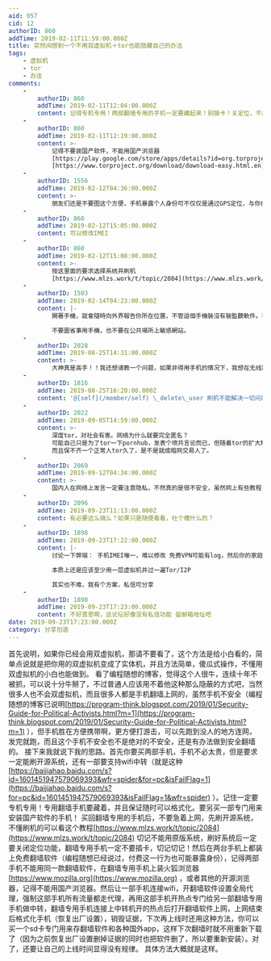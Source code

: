 ```yaml
---
aid: 957
cid: 12
authorID: 860
addTime: 2019-02-11T11:59:00.000Z
title: 突然间想到一个不用双虚拟机＋tor也能隐藏自己的办法
tags:
    - 虚拟机
    - tor
    - 办法
comments:
    -
        authorID: 860
        addTime: 2019-02-11T12:04:00.000Z
        content: 记得专机专用！两部翻墙专用的手机一定要藏起来！别插卡！关定位，不能开启位置信息！否则功亏一篑！
    -
        authorID: 860
        addTime: 2019-02-11T12:19:00.000Z
        content: >-
            记得不要装国产软件，不能用国产浏览器
            [https://play.google.com/store/apps/details?id=org.torproject.torbrowser\_alpha](https://play.google.com/store/apps/details?id=org.torproject.torbrowser_alpha)
            [https://www.torproject.org/download/download-easy.html.en](https://www.torproject.org/download/download-easy.html.en)
    -
        authorID: 1556
        addTime: 2019-02-12T04:36:00.000Z
        content: >-
            朋友们还是不要图这个方便，手机暴露个人身份可不仅仅是通过GPS定位，与你在哪里连的wifi关系也不大。每部手机有一个唯一的代码，很容易被钓鱼网站搜集，这跟电脑是根本不同的。你用手机访问了钓鱼网站的话，随便中间加多少层VPN+TOR都没用，你的真实身份就很容易暴露。刷机能否解决这个问题不清楚，太危险，不推荐。
    -
        authorID: 860
        addTime: 2019-02-12T15:05:00.000Z
        content: 可以修改IMEI
    -
        authorID: 860
        addTime: 2019-02-12T15:08:00.000Z
        content: >-
            按这里面的要求选择系统并刷机
            [https://www.mlzs.work/t/topic/2084](https://www.mlzs.work/t/topic/2084)
    -
        authorID: 1503
        addTime: 2019-02-14T04:23:00.000Z
        content: |-
            開著手機，就會隨時向外界報告你所在位置，不管這個手機裝沒有裝監聽軟件。有了位置信息，國安把你弄出來就沒有那麼費勁了。

            不要圖省事用手機，也不要在公共場所上敏感網站。
    -
        authorID: 2028
        addTime: 2019-08-25T14:31:00.000Z
        content: >-
            大神真是高手！！我还想请教一个问题，如果非得用手机的情况下，我想在无线路由器端刷一个什么东西或者做一些什么，可以让电脑和连上这台无线路由器的手机的所有流量同时全局走tor，请问下这样可以实现吗，或者怎么实现？听说无线路由器可以刷shadowsocksr让手机和电脑进行全局代理，如果原理一样的话怎样才能让他全局走tor呢
    -
        authorID: 1816
        addTime: 2019-08-25T16:20:00.000Z
        content: '@[self](/member/self) \_delete\_user 刷机不能解决一切问题。。miei码就是唯一的。'
    -
        authorID: 2022
        addTime: 2019-09-05T14:59:00.000Z
        content: >-
            深度tor，对社会有害。网络为什么就要完全匿名？
            可能自己只是为了tor一下pornhub，发表个喷共言论而已，但随着tor的扩大暗网交易也在扩大，这一块真的太黑暗了。
            而且保不齐一个正常人tor久了，是不是就成暗网交易人了。
    -
        authorID: 2069
        addTime: 2019-09-12T04:34:00.000Z
        content: >-
            国内人在网络上发言一定要注意隐私，不然真的是很不安全，虽然网上有些教程，但是都深不可测，不明觉厉，小弟不才，掌握一些这方面的知识，想了解的，可以留言，共同增长知识
    -
        authorID: 2096
        addTime: 2019-09-23T11:13:00.000Z
        content: 有必要这么搞么？如果只是随便看看，吐个槽什么的？
    -
        authorID: 1898
        addTime: 2019-09-23T17:22:00.000Z
        content: |-
            讨论一下弊端： 手机IMEI唯一，难以修改 免费VPN可能有log，然后你的家庭IP与目标网站IP的关系有可能暴露

            本质上还是应该至少用一层虚拟机并过一遍Tor/I2P

            其实也不难，我有个方案，私信可分享
    -
        authorID: 1898
        addTime: 2019-09-23T17:23:00.000Z
        content: 不好意思啊，这论坛好像没有私信功能 留邮箱地址吧
date: 2019-09-23T17:23:00.000Z
category: 分享创造
---
```


首先说明，如果你已经会用双虚拟机，那请不要看了，这个方法是给小白看的，简单点说就是把你用的双虚拟机变成了实体机，并且方法简单，傻瓜式操作，不懂用双虚拟机的小白也能做到。 看了编程随想的博客，觉得这个人很牛，连续十年不被抓，可以说十分牛掰了，不过普通人应该用不着他这种那么隐蔽的方式吧，当然很多人也不会双虚拟机，而且很多人都是手机翻墙上网的，虽然手机不安全（编程随想的博客已说明[https://program-think.blogspot.com/2019/01/Security-Guide-for-Political-Activists.html?m=1](https://program-think.blogspot.com/2019/01/Security-Guide-for-Political-Activists.html?m=1) ），但手机胜在方便携带啊，更方便打游击，可以先跑到没人的地方连网，发完就跑，而且这个手机不安全也不是绝对的不安全，还是有办法做到安全翻墙的。 接下来我就说下我的思路。首先你要买两部手机，手机不必太贵，但是要求一定能刷开源系统，还有一部要支持wifi中转（就是这种[https://baijiahao.baidu.com/s?id=1601451947579069393&wfr=spider&for=pc&isFailFlag=1](https://baijiahao.baidu.com/s?for=pc&id=1601451947579069393&isFailFlag=1&wfr=spider) ）。记住一定要专机专用！专用翻墙手机要藏着，并且保证随时可以格式化。要另买一部专门用来安装国产软件的手机！ 买回翻墙专用的手机后，不要急着上网，先刷开源系统，不懂刷机的可以看这个教程[https://www.mlzs.work/t/topic/2084](https://www.mlzs.work/t/topic/2084) 切记不能用原版系统，刷好系统后一定要关闭定位功能，翻墙专用手机一定不要插卡，切记切记！然后在两台手机上都装上免费翻墙软件（编程随想已经说过，付费这一行为也可能暴露身份），记得两部手机不能用同一款翻墙软件，在翻墙专用手机上装火狐浏览器[https://www.mozilla.org](https://www.mozilla.org) ，或者其他的开源浏览器，记得不能用国产浏览器。然后让一部手机连接wifi，开翻墙软件设置全局代理，强制这部手机所有流量都走代理，再用这部手机开热点专门给另一部翻墙专用手机做中转，翻墙专用手机连接上中转机开的热点后打开翻墙软件上网，上网结束后格式化手机（恢复出厂设置），销毁证据，下次再上线时还用这种方法，你可以买一个sd卡专门用来存翻墙软件和各种国外app，这样下次翻墙时就不用重新下载了（因为之前恢复出厂设置删掉证据的同时也把软件删了，所以要重新安装）。对了，还要让自己的上线时间显得没有规律。 具体方法大概就是这样。
